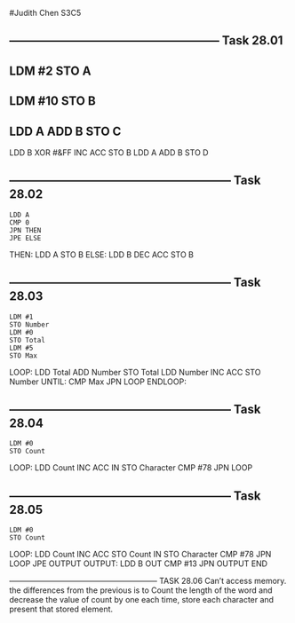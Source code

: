 #Judith Chen S3C5

——————————————————
Task 28.01
-
LDM #2
STO A
-
LDM #10
STO B
-
LDD A
ADD B
STO C
-
LDD B
XOR #&FF
INC ACC
STO B
LDD A
ADD B
STO D



———————————————————
Task 28.02
-
	LDD A
	CMP 0
	JPN THEN
	JPE ELSE
THEN:	LDD A
	STO B
ELSE:	LDD B
	DEC ACC
	STO B 





———————————————————
Task 28.03
-
	LDM #1 
	STO Number
	LDM #0
	STO Total
	LDM #5
	STO Max

LOOP:	LDD Total
	ADD Number
	STO Total
	LDD Number
	INC ACC
	STO Number
UNTIL:	CMP Max
	JPN LOOP
ENDLOOP:


———————————————————
Task 28.04
-
	LDM #0
	STO Count
LOOP:	LDD Count
	INC ACC
	IN 
	STO Character
	CMP #78
	JPN LOOP




———————————————————
Task 28.05
-
	LDM #0
	STO Count
LOOP:	LDD Count
	INC ACC
	STO Count
	IN 
	STO Character
	CMP #78
	JPN LOOP
	JPE OUTPUT
OUTPUT:	LDD B
	OUT
	CMP #13
	JPN OUTPUT
	END



———————————————————
TASK 28.06 
Can’t access memory.
the differences from the previous is to Count the length of the word and decrease the value of count by one each time, store each character and present that stored element.  
